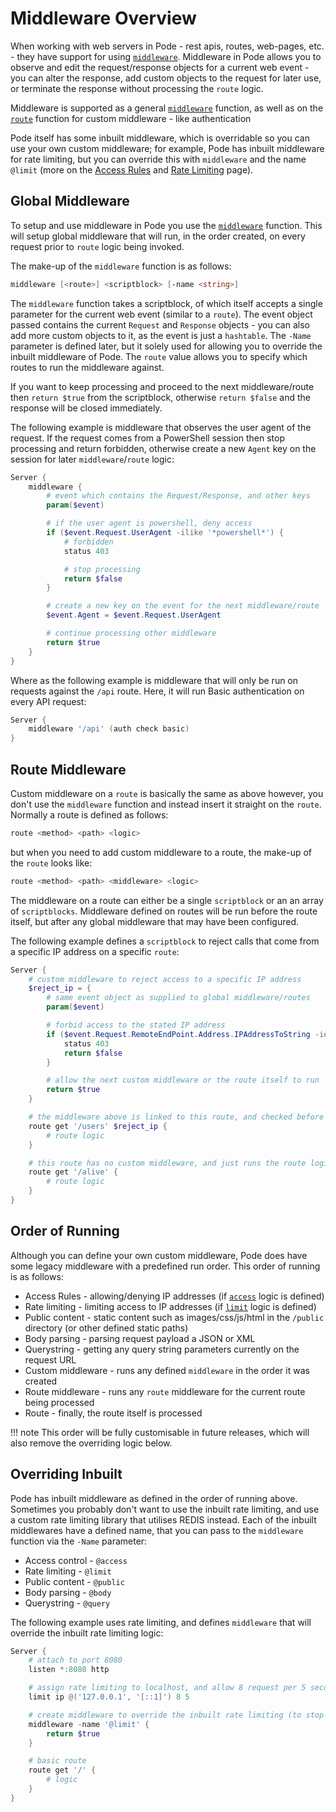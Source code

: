 # Middleware Overview

When working with web servers in Pode - rest apis, routes, web-pages, etc. - they have support for using [`middleware`](../../../Functions/Core/Middleware). Middleware in Pode allows you to observe and edit the request/response objects for a current web event - you can alter the response, add custom objects to the request for later use, or terminate the response without processing the `route` logic.

Middleware is supported as a general [`middleware`](../../../Functions/Core/Middleware) function, as well as on the [`route`](../../../Functions/Core/Route) function for custom middleware - like authentication

Pode itself has some inbuilt middleware, which is overridable so you can use your own custom middleware; for example, Pode has inbuilt middleware for rate limiting, but you can override this with `middleware` and the name `@limit` (more on the [Access Rules](../AccessRules) and [Rate Limiting](../RateLimiting) page).

## Global Middleware

To setup and use middleware in Pode you use the [`middleware`](../../../Functions/Core/Middleware) function. This will setup global middleware that will run, in the order created, on every request prior to `route` logic being invoked.

The make-up of the `middleware` function is as follows:

```powershell
middleware [<route>] <scriptblock> [-name <string>]
```

The `middleware` function takes a scriptblock, of which itself accepts a single parameter for the current web event (similar to a `route`). The event object passed contains the current `Request` and `Response` objects - you can also add more custom objects to it, as the event is just a `hashtable`. The `-Name` parameter is defined later, but it solely used for allowing you to override the inbuilt middleware of Pode. The `route` value allows you to specify which routes to run the middleware against.

If you want to keep processing and proceed to the next middleware/route then `return $true` from the scriptblock, otherwise `return $false` and the response will be closed immediately.

The following example is middleware that observes the user agent of the request. If the request comes from a PowerShell session then stop processing and return forbidden, otherwise create a new `Agent` key on the session for later `middleware`/`route` logic:

```powershell
Server {
    middleware {
        # event which contains the Request/Response, and other keys
        param($event)

        # if the user agent is powershell, deny access
        if ($event.Request.UserAgent -ilike '*powershell*') {
            # forbidden
            status 403

            # stop processing
            return $false
        }

        # create a new key on the event for the next middleware/route
        $event.Agent = $event.Request.UserAgent

        # continue processing other middleware
        return $true
    }
}
```

Where as the following example is middleware that will only be run on requests against the `/api` route. Here, it will run Basic authentication on every API request:

```powershell
Server {
    middleware '/api' (auth check basic)
}
```

## Route Middleware

Custom middleware on a `route` is basically the same as above however, you don't use the `middleware` function and instead insert it straight on the `route`. Normally a route is defined as follows:

```powershell
route <method> <path> <logic>
```

but when you need to add custom middleware to a route, the make-up of the `route` looks like:

```powershell
route <method> <path> <middleware> <logic>
```

The middleware on a route can either be a single `scriptblock` or an an array of `scriptblocks`. Middleware defined on routes will be run before the route itself, but after any global middleware that may have been configured.

The following example defines a `scriptblock` to reject calls that come from a specific IP address on a specific `route`:

```powershell
Server {
    # custom middleware to reject access to a specific IP address
    $reject_ip = {
        # same event object as supplied to global middleware/routes
        param($event)

        # forbid access to the stated IP address
        if ($event.Request.RemoteEndPoint.Address.IPAddressToString -ieq '10.10.1.8') {
            status 403
            return $false
        }

        # allow the next custom middleware or the route itself to run
        return $true
    }

    # the middleware above is linked to this route, and checked before running the route logic
    route get '/users' $reject_ip {
        # route logic
    }

    # this route has no custom middleware, and just runs the route logic
    route get '/alive' {
        # route logic
    }
}
```

## Order of Running

Although you can define your own custom middleware, Pode does have some legacy middleware with a predefined run order. This order of running is as follows:

* Access Rules      - allowing/denying IP addresses (if [`access`](../../../Functions/Core/Access) logic is defined)
* Rate limiting     - limiting access to IP addresses (if [`limit`](../../../Functions/Core/Limit) logic is defined)
* Public content    - static content such as images/css/js/html in the `/public` directory (or other defined static paths)
* Body parsing      - parsing request payload a JSON or XML
* Querystring       - getting any query string parameters currently on the request URL
* Custom middleware - runs any defined `middleware` in the order it was created
* Route middleware  - runs any `route` middleware for the current route being processed
* Route             - finally, the route itself is processed

!!! note
    This order will be fully customisable in future releases, which will also remove the overriding logic below.

## Overriding Inbuilt

Pode has inbuilt middleware as defined in the order of running above. Sometimes you probably don't want to use the inbuilt rate limiting, and use a custom rate limiting library that utilises REDIS instead. Each of the inbuilt middlewares have a defined name, that you can pass to the `middleware` function via the `-Name` parameter:

* Access control    - `@access`
* Rate limiting     - `@limit`
* Public content    - `@public`
* Body parsing      - `@body`
* Querystring       - `@query`

The following example uses rate limiting, and defines `middleware` that will override the inbuilt rate limiting logic:

```powershell
Server {
    # attach to port 8080
    listen *:8080 http

    # assign rate limiting to localhost, and allow 8 request per 5 seconds
    limit ip @('127.0.0.1', '[::1]') 8 5

    # create middleware to override the inbuilt rate limiting (to stop the limiting)
    middleware -name '@limit' {
        return $true
    }

    # basic route
    route get '/' {
        # logic
    }
}
```